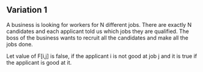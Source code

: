 ## Variation 1

A business is looking for workers for N different jobs. There are exactly N candidates and each applicant told us which jobs they are qualified. The boss of the business wants to recruit all the candidates and make all the jobs done.

Let value of F[i,j] is false, if the applicant i is not good at job j and it is true if the applicant is good at it.

